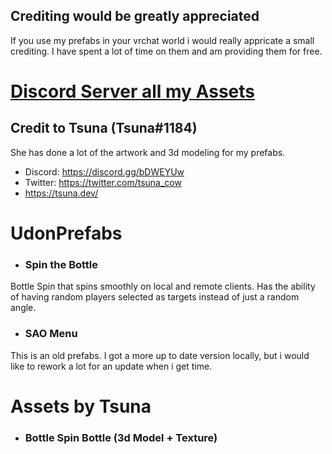 ## Crediting would be greatly appreciated
If you use my prefabs in your vrchat world i would really appricate a small crediting.
I have spent a lot of time on them and am providing them for free.

# [Discord Server all my Assets](https://discord.thryrallo.de/)

## Credit to Tsuna (Tsuna#1184)
She has done a lot of the artwork and 3d modeling for my prefabs.
* Discord: https://discord.gg/bDWEYUw
* Twitter: https://twitter.com/tsuna_cow
* https://tsuna.dev/

# UdonPrefabs
* ### Spin the Bottle
Bottle Spin that spins smoothly on local and remote clients.
Has the ability of having random players selected as targets instead of just a random angle.

* ### SAO Menu
This is an old prefabs. I got a more up to date version locally, but i would like to rework a lot for an update when i get time.

# Assets by Tsuna

* ### Bottle Spin Bottle (3d Model + Texture)
